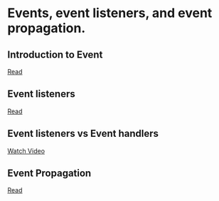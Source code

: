 # Events, event listeners, and event propagation.

## Introduction to Event
[Read](https://developer.mozilla.org/en-US/docs/Learn/JavaScript/Building_blocks/Events)

## Event listeners
[Read](https://www.tutorialrepublic.com/javascript-tutorial/javascript-event-listeners.php)

## Event listeners vs Event handlers
[Watch Video](https://www.youtube.com/watch?v=xogpUfUL5kY)

## Event Propagation
[Read](https://www.tutorialrepublic.com/javascript-tutorial/javascript-event-propagation.php)
